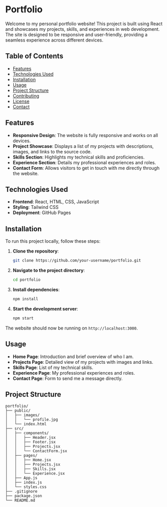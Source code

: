 # Portfolio

Welcome to my personal portfolio website! This project is built using React and showcases my projects, skills, and experiences in web development. The site is designed to be responsive and user-friendly, providing a seamless experience across different devices.

## Table of Contents

- [Features](#features)
- [Technologies Used](#technologies-used)
- [Installation](#installation)
- [Usage](#usage)
- [Project Structure](#project-structure)
- [Contributing](#contributing)
- [License](#license)
- [Contact](#contact)

## Features

- **Responsive Design**: The website is fully responsive and works on all devices.
- **Project Showcase**: Displays a list of my projects with descriptions, images, and links to the source code.
- **Skills Section**: Highlights my technical skills and proficiencies.
- **Experience Section**: Details my professional experiences and roles.
- **Contact Form**: Allows visitors to get in touch with me directly through the website.

## Technologies Used

- **Frontend**: React, HTML, CSS, JavaScript
- **Styling**: Tailwind CSS
- **Deployment**: GitHub Pages

## Installation

To run this project locally, follow these steps:

1. **Clone the repository**:
    ```bash
    git clone https://github.com/your-username/portfolio.git
    ```
2. **Navigate to the project directory**:
    ```bash
    cd portfolio
    ```
3. **Install dependencies**:
    ```bash
    npm install
    ```
4. **Start the development server**:
    ```bash
    npm start
    ```

The website should now be running on `http://localhost:3000`.

## Usage

- **Home Page**: Introduction and brief overview of who I am.
- **Projects Page**: Detailed view of my projects with images and links.
- **Skills Page**: List of my technical skills.
- **Experience Page**: My professional experiences and roles.
- **Contact Page**: Form to send me a message directly.

## Project Structure

```plaintext
portfolio/
├── public/
│   ├── images/
│   │   └── profile.jpg
│   └── index.html
├── src/
│   ├── components/
│   │   ├── Header.jsx
│   │   ├── Footer.jsx
│   │   ├── Projects.jsx
│   │   └── ContactForm.jsx
│   ├── pages/
│   │   ├── Home.jsx
│   │   ├── Projects.jsx
│   │   ├── Skills.jsx
│   │   └── Experience.jsx
│   ├── App.js
│   ├── index.js
│   └── styles.css
├── .gitignore
├── package.json
└── README.md
